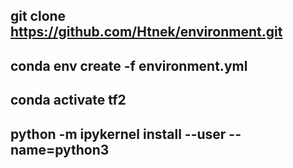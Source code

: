 ## git clone https://github.com/Htnek/environment.git
## conda env create -f environment.yml
## conda activate tf2
## python -m ipykernel install --user --name=python3
